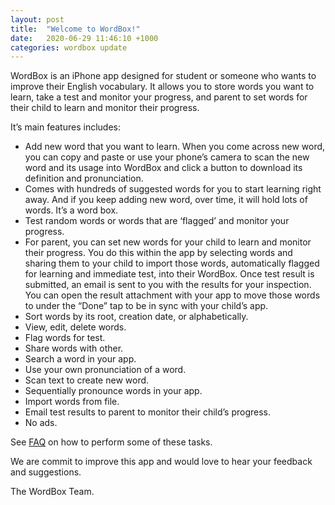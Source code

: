 ```yaml
---
layout: post
title:  "Welcome to WordBox!"
date:   2020-06-29 11:46:10 +1000
categories: wordbox update
---
```


WordBox is an iPhone app designed for student or someone who wants to improve their English vocabulary. It allows you to store words you want to learn, take a test and monitor your progress, and parent to set words for their child to learn and monitor their progress.

It’s main features includes:

* Add new word that you want to learn. When you come across new word, you can copy and paste or use your phone’s camera to scan the new word and its usage into WordBox and click a button to download its definition and pronunciation.
* Comes with hundreds of suggested words for you to start learning right away. And if you keep adding new word, over time, it will hold lots of words. It’s a word box.
* Test random words or words that are ‘flagged’ and monitor your progress.
* For parent, you can set new words for your child to learn and monitor their progress. You do this within the app by selecting words and sharing them to your child to import those words, automatically flagged for learning and immediate test, into their WordBox. Once test result is submitted, an email is sent to you with the results for your inspection. You can open the result attachment with your app to move those words to under the “Done” tap to be in sync with your child’s app.
* Sort words by its root, creation date, or alphabetically.
* View, edit, delete words.
* Flag words for test.
* Share words with other. 
* Search a word in your app.
* Use your own pronunciation of a word.
* Scan text to create new word.
* Sequentially pronounce words in your app.
* Import words from file.
* Email test results to parent to monitor their child’s progress.
* No ads.

See [FAQ](https://wordboxbyung.github.io/faq/) on how to perform some of these tasks.

We are commit to improve this app and would love to hear your feedback and suggestions.

The WordBox Team.

